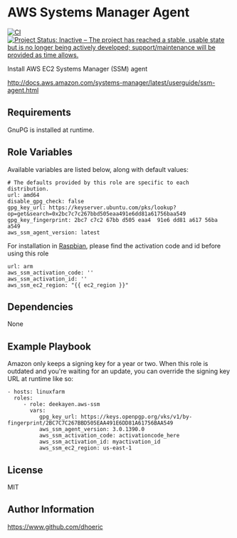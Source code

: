 AWS Systems Manager Agent
=========

[![CI](https://github.com/deekayen/ansible-aws-ssm/actions/workflows/ci.yml/badge.svg)](https://github.com/deekayen/ansible-aws-ssm/actions/workflows/ci.yml) [![Project Status: Inactive – The project has reached a stable, usable state but is no longer being actively developed; support/maintenance will be provided as time allows.](https://www.repostatus.org/badges/latest/inactive.svg)](https://www.repostatus.org/#inactive)

Install AWS EC2 Systems Manager (SSM) agent

http://docs.aws.amazon.com/systems-manager/latest/userguide/ssm-agent.html

Requirements
------------

GnuPG is installed at runtime.

Role Variables
--------------

Available variables are listed below, along with default values:

```
# The defaults provided by this role are specific to each distribution.
url: amd64
disable_gpg_check: false
gpg_key_url: https://keyserver.ubuntu.com/pks/lookup?op=get&search=0x2bc7c7c267bbd505eaa491e6dd81a61756baa549
gpg_key_fingerprint: 2bc7 c7c2 67bb d505 eaa4  91e6 dd81 a617 56ba a549
aws_ssm_agent_version: latest
```

For installation in [Raspbian](https://docs.aws.amazon.com/systems-manager/latest/userguide/sysman-manual-agent-install.html#agent-install-raspbianjessie), please find the activation code and id before using this role
```
url: arm
aws_ssm_activation_code: ''
aws_ssm_activation_id: ''
aws_ssm_ec2_region: "{{ ec2_region }}"
```


Dependencies
------------

None

Example Playbook
----------------

Amazon only keeps a signing key for a year or two. When this role is outdated and you're waiting for an update, you can override the signing key URL at runtime like so:

    - hosts: linuxfarm
      roles:
         - role: deekayen.aws-ssm
           vars:
              gpg_key_url: https://keys.openpgp.org/vks/v1/by-fingerprint/2BC7C7C267BBD505EAA491E6DD81A61756BAA549
              aws_ssm_agent_version: 3.0.1390.0
              aws_ssm_activation_code: activationcode_here
              aws_ssm_activation_id: myactivation_id
              aws_ssm_ec2_region: us-east-1


License
-------

MIT

Author Information
------------------

https://www.github.com/dhoeric

